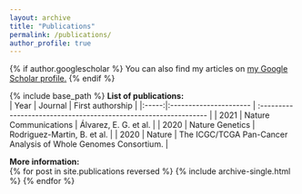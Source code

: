 ```yaml
---
layout: archive
title: "Publications"
permalink: /publications/
author_profile: true
---
```


{% if author.googlescholar %}
  You can also find my articles on <u><a href="{{author.googlescholar}}">my Google Scholar profile</a>.</u>
{% endif %}

{% include base_path %}
**List of publications:**  
| Year  | Journal                | First authorship                                                 |
|:-----:|:---------------------- | :--------------------------------------------------------------- |
| 2021  | Nature Communications  |  Álvarez, E. G. et al.                                           |
| 2020  | Nature Genetics        |  Rodriguez-Martin, B. et al.                                     |
| 2020  | Nature                 |  The ICGC/TCGA Pan-Cancer Analysis of Whole Genomes Consortium.  |

**More information:**  
{% for post in site.publications reversed %}
  {% include archive-single.html %}
{% endfor %}
